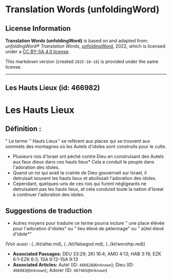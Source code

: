 # Translation Words (unfoldingWord)

## License Information

**Translation Words (unfoldingWord)** is based on and adapted from: _unfoldingWord® Translation Words_, [unfoldingWord](https://unfoldingword.org/utw), 2022, which is licensed under a [CC BY-SA 4.0 license](https://creativecommons.org/licenses/by-sa/4.0/legalcode.en).

This markdown version (created `2025-10-16`) is provided under the same license.



--------------------------------

## Les Hauts Lieux (id: 466982)

Les Hauts Lieux
===============

Définition :
------------

" Le terme '' Hauts Lieux'' se refèrent aux places qui se trouvent aux sommets des montagnes où les Autels d'idoles sont construits pour le culte.

* Plusieurs rois d'Israel ont péché contre Dieu en construisant des Autels aux faux dieux dans ces hauts lieux\* Cela a conduit le peuple dans l'adoration des idoles.
* Quand un roi qui avait la crainte de Dieu gouvernait sur Israel, il detruisait souvent les hauts lieux et abolissait l'adoration des idoles.
* Cependant, quelques\-uns de ces rois qui furent négligeants ne detruisaient pas les hauts lieux, et cela conduisit toute la nation d'Isreal à continuer l'adoration des idoles.

Suggestions de traduction
-------------------------

* Autres moyens pour traduire ce terme pourra inclure " une place élévée pour l'adoration d'idoles" ou " lieu élevé de pèlerinage" ou " aûtel élevé d'idole\*"

(Voir aussi : (../kt/altar.md), (../kt/falsegod.md), (../kt/worship.md))

* **Associated Passages:** DEU 33:29; 2KI 16:4; AMO 4:13; HAB 3:19; EZK 6:1–EZK 6:3; 1SA 9:12–1SA 9:13
* **Associated Articles:** Autel (ID: `466628@Unknown`); Dieu (ID: `466883@Unknown`); Adorer (ID: `467465@Unknown`)

